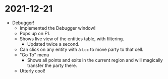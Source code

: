 # 2021-12-21

- Debugger!
	- Implemented the Debugger window!
	- Pops up on F1.
	- Shows live view of the entities table, with filtering.
		- Updated twice a second.
	- Can click on any entity with a `Loc` to move party to that cell.
	- "Go To" menu
		- Shows all points and exits in the current region and will magically transfer the party there.
	- Utterly cool!